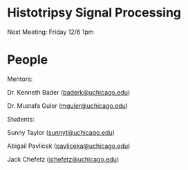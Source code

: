# Histotripsy Signal Processing

Next Meeting: Friday 12/6 1pm

# People

Mentors:

Dr. Kenneth Bader (baderk@uchicago.edu)

Dr. Mustafa Guler (mguler@uchicago.edu)

Students:

Sunny Taylor (sunnyt@uchicago.edu)

Abigail Pavlicek (pavliceka@uchicago.edu)

Jack Chefetz (jchefetz@uchicago.edu)
